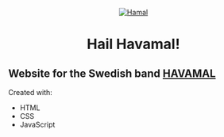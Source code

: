 <p align="center">
  <a href="https://havamalband.com">
    <img alt="Hamal" src="https://i.imgur.com/laowgoL.png" />
  </a>
</p>
<h1 align="center">
  Hail Havamal!
</h1>

## Website for the Swedish band **[HAVAMAL](https://havamalband.com)**

Created with:
- HTML
- CSS
- JavaScript

